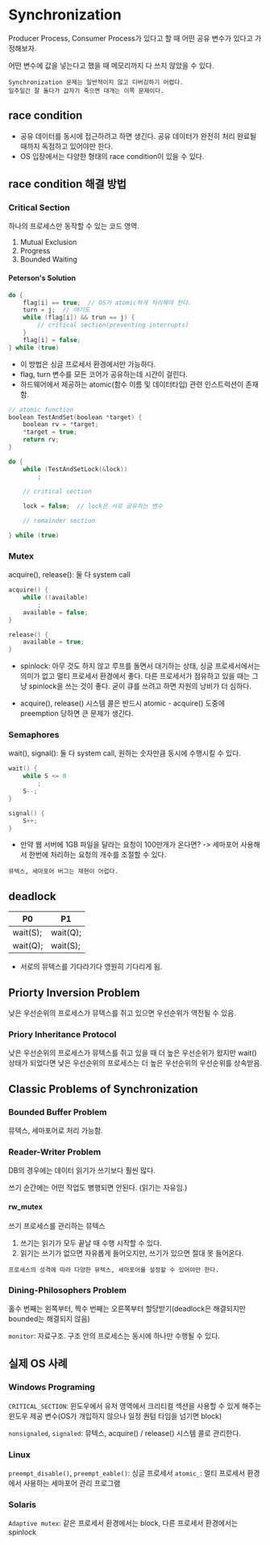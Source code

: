 # Synchronization

Producer Process, Consumer Process가 있다고 할 때 어떤 공유 변수가 있다고 가정해보자.

어떤 변수에 값을 넣는다고 했을 때 메모리까지 다 쓰지 않았을 수 있다. 

```
Synchronization 문제는 일반적이지 않고 디버깅하기 어렵다.
일주일간 잘 돌다가 갑자기 죽으면 대개는 이쪽 문제이다.
```

## race condition

* 공유 데이터를 동시에 접근하려고 하면 생긴다. 공유 데이터가 완전히 처리 완료될 때까지 독점하고 있어야만 한다.
* OS 입장에서는 다양한 형태의 race condition이 있을 수 있다.

## race condition 해결 방법

### Critical Section

하나의 프로세스만 동작할 수 있는 코드 영역.

1. Mutual Exclusion
2. Progress
3. Bounded Waiting

#### Peterson's Solution

```cpp
do {
    flag[i] == true;  // OS가 atomic하게 처리해야 한다.
    turn = j;  // 여기도
    while (flag[i]) && trun == j) {
        // critical section(preventing interrupts)
    }
    flag[i] = false;
} while (true)
```

* 이 방법은 싱글 프로세서 환경에서만 가능하다.
* flag, turn 변수를 모든 코어가 공유하는데 시간이 걸린다.
* 하드웨어에서 제공하는 atomic(함수 이름 및 데이터타입) 관련 인스트럭션이 존재함.

```cpp
// atomic function
boolean TestAndSet(boolean *target) {
    boolean rv = *target;
    *target = true;
    return rv;
}

do {
    while (TestAndSetLock(&lock))
        ;
    
    // critical section

    lock = false;  // lock은 서로 공유하는 변수

    // remainder section

} while (true)
```

### Mutex

acquire(), release(): 둘 다 system call

```cpp
acquire() {
    while (!available)
        ;
    available = false;
}

release() {
    available = true;
}
```

* spinlock: 아무 것도 하지 않고 루프를 돌면서 대기하는 상태, 싱글 프로세서에서는 의미가 없고 멀티 프로세서 환경에서 좋다. 다른 프로세서가 점유하고 있을 때는 그냥 spinlock을 쓰는 것이 좋다. 굳이 큐를 쓰려고 하면 자원의 낭비가 더 심하다.

* acquire(), release() 시스템 콜은 반드시 atomic - acquire() 도중에 preemption 당하면 큰 문제가 생긴다.

### Semaphores

wait(), signal(): 둘 다 system call, 원하는 숫자만큼 동시에 수행시킬 수 있다.

```cpp
wait() {
    while S <= 0
        ;
    S--;
}

signal() {
    S++;
}
```

* 만약 웹 서버에 1GB 파일을 달라는 요청이 100만개가 온다면? -> 세마포어 사용해서 한번에 처리하는 요청의 개수를 조절할 수 있다.

```
뮤텍스, 세마포어 버그는 재현이 어럽다.
```

## deadlock

P0|P1
--|--
wait(S);|wait(Q);
wait(Q);|wait(S);

* 서로의 뮤텍스를 기다라기다 영원히 기다리게 됨.

## Priorty Inversion Problem

낮은 우선순위의 프로세스가 뮤텍스를 쥐고 있으면 우선순위가 역전될 수 있음.

### Priory Inheritance Protocol

낮은 우선순위의 프로세스가 뮤텍스를 쥐고 있을 때 더 높은 우선순위가 왔지만 wait() 상태가 되었다면 낮은 우선순위의 프로세스는 더 높은 우선순위의 우선순위를 상속받음.

## Classic Problems of Synchronization

### Bounded Buffer Problem

뮤텍스, 세마포어로 처리 가능함.

### Reader-Writer Problem

DB의 경우에는 데이터 읽기가 쓰기보다 훨씬 많다.

쓰기 순간에는 어떤 작업도 병행되면 안된다. (읽기는 자유임.)

#### rw_mutex

쓰기 프로세스를 관리하는 뮤텍스

1. 쓰기는 읽기가 모두 끝날 때 수행 시작할 수 있다.
2. 읽기는 쓰기가 없으면 자유롭게 들어오지만, 쓰기가 있으면 절대 못 들어온다.

```
프로세스의 성격에 따라 다양한 뮤텍스, 세마포어를 설정할 수 있어야만 한다.
```

### Dining-Philosophers Problem

홀수 번째는 왼쪽부터, 짝수 번째는 오른쪽부터 할당받기(deadlock은 해결되지만 bounded는 해결되지 않음)

`monitor`: 자료구조. 구조 안의 프로세스는 동시에 하나만 수행될 수 있다.

## 실제 OS 사례

### Windows Programing

`CRITICAL_SECTION`: 윈도우에서 유저 영역에서 크리티컬 섹션을 사용할 수 있게 해주는 윈도우 제공 변수(OS가 개입하지 않으나 일정 퀀텀 타임을 넘기면 block)

`nonsignaled`, `signaled`: 뮤텍스, acquire() / release() 시스템 콜로 관리한다.

### Linux

`preempt_disable()`, `preempt_eable()`: 싱글 프로세서
`atomic_`: 멀티 프로세서 환경에서 사용하는 세마포어 관리 프로그램

### Solaris

`Adaptive mutex`: 같은 프로세서 환경에서는 block, 다른 프로세서 환경에서는 spinlock

